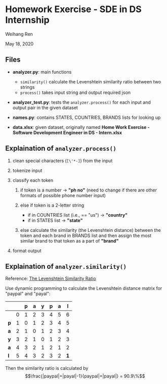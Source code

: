 # Homework Exercise - SDE in DS Internship

Weihang Ren

May 18, 2020

## Files
- **analyzer.py**: main functions
    - `similarity()` calculate the Levenshtein similarity ratio between two strings
    - `process()` takes input string and output required json

- **analyzer_test.py**: tests the `analyzer.process()` for each input and output pair in the given dataset

- **names.py**: contains STATES, COUNTRIES, BRANDS lists for looking up

- **data.xlsx**: given dataset, originally named **Home Work Exercise - Software Development Engineer in DS - Intern.xlsx**

## Explaination of `analyzer.process()`

1. clean special characters (`[\'*-]`) from the input

2. tokenize input

3. classify each token
    1. if token is a number -> **"ph no"**
      (need to change if there are other formats of possible phone number input)

    2. else if token is a 2-letter string
        - if in COUNTRIES list (i.e., == "us") -> **"country"**
        - if in STATES list -> **"state"**

    3. else calculate the similarity (the Levenshtein distance) between the token and each brand in BRANDS list and then assign the most similar brand to that token as a part of **"brand"**

4. format output

## Explaination of `analyzer.similarity()`
Reference: [The Levenshtein Similarity Ratio](https://www.datacamp.com/community/tutorials/fuzzy-string-python)

Use dynamic programming to calculate the Levenshtein distance matrix for "paypal" and "payal":

| | |**p**|**a**|**y**|**p**|**a**|**l**|
|-|-|-|-|-|-|-|-|
| |0|1|2|3|4|5|6|
|**p**|1|0|1|2|3|4|5|
|**a**|2|1|0|1|2|3|4|
|**y**|3|2|1|0|1|2|3|
|**a**|4|3|2|1|2|1|2|
|**l**|5|4|3|2|3|2|**1**|

Then the similarity ratio is calculated by
$$\frac{|paypal|+|payal|-1}{paypal|+|payal|} = 90.9\%$$

